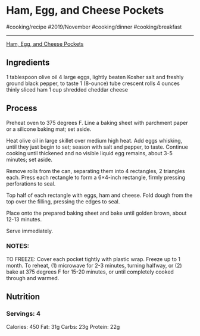 # Ham, Egg, and Cheese Pockets
#cooking/recipe #2019/November #cooking/dinner #cooking/breakfast
- - - -
 [Ham, Egg, and Cheese Pockets](https://damndelicious.net/2016/12/11/ham-egg-and-cheese-pockets/) 

## Ingredients
1 tablespoon olive oil
4 large eggs, lightly beaten
Kosher salt and freshly ground black pepper, to taste
1 (8-ounce) tube crescent rolls
4 ounces thinly sliced ham
1 cup shredded cheddar cheese

## Process
Preheat oven to 375 degrees F. Line a baking sheet with parchment paper or a silicone baking mat; set aside.

Heat olive oil in large skillet over medium high heat. Add eggs whisking, until they just begin to set; season with salt and pepper, to taste. Continue cooking until thickened and no visible liquid egg remains, about 3-5 minutes; set aside.

Remove rolls from the can, separating them into 4 rectangles, 2 triangles each. Press each rectangle to form a 6×4-inch rectangle, firmly pressing perforations to seal.

Top half of each rectangle with eggs, ham and cheese. Fold dough from the top over the filling, pressing the edges to seal.

Place onto the prepared baking sheet and bake until golden brown, about 12-13 minutes.

Serve immediately.

### NOTES:
TO FREEZE: Cover each pocket tightly with plastic wrap. Freeze up to 1 month. To reheat, (1) microwave for 2-3 minutes, turning halfway, or (2) bake at 375 degrees F for 15-20 minutes, or until completely cooked through and warmed.


## Nutrition
### Servings: 4
Calories: 450
Fat: 31g
Carbs: 23g
Protein: 22g